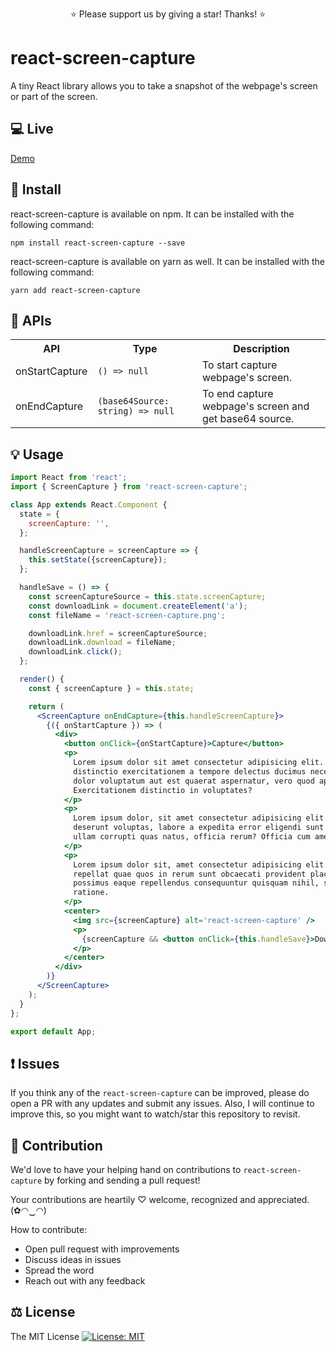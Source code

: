 <p align="center">
  ⭐️ Please support us by giving a star! Thanks! ⭐️
</p>

# react-screen-capture

A tiny React library allows you to take a snapshot of the webpage's screen or part of the screen.

## 💻 Live

[Demo](https://codesandbox.io/s/react-screen-capture-i9f4d)

## 🔧 Install

react-screen-capture is available on npm. It can be installed with the following command:

```
npm install react-screen-capture --save
```

react-screen-capture is available on yarn as well. It can be installed with the following command:

```
yarn add react-screen-capture
```

## 🔰 APIs

<table>
  <tr>
    <th>API</th>
    <th>Type</th>
    <th>Description</th>
  </tr>
  <tr>
    <td>onStartCapture</td>
    <td><code>() => null</code></td>
    <td>To start capture webpage's screen.</td>
  </tr>
  <tr>
    <td>onEndCapture</td>
    <td><code>(base64Source: string) => null</code></td>
    <td>To end capture webpage's screen and get base64 source.</td>
  </tr>
</table>

## 💡 Usage

```jsx
import React from 'react';
import { ScreenCapture } from 'react-screen-capture';

class App extends React.Component {
  state = {
    screenCapture: '',
  };

  handleScreenCapture = screenCapture => {
    this.setState({screenCapture});
  };

  handleSave = () => {
    const screenCaptureSource = this.state.screenCapture;
    const downloadLink = document.createElement('a');
    const fileName = 'react-screen-capture.png';

    downloadLink.href = screenCaptureSource;
    downloadLink.download = fileName;
    downloadLink.click();
  };

  render() {
    const { screenCapture } = this.state;

    return (
      <ScreenCapture onEndCapture={this.handleScreenCapture}>
        {({ onStartCapture }) => (
          <div>
            <button onClick={onStartCapture}>Capture</button>
            <p>
              Lorem ipsum dolor sit amet consectetur adipisicing elit. Quibusdam
              distinctio exercitationem a tempore delectus ducimus necessitatibus
              dolor voluptatum aut est quaerat aspernatur, vero quod aperiam odio.
              Exercitationem distinctio in voluptates?
            </p>
            <p>
              Lorem ipsum dolor, sit amet consectetur adipisicing elit. Ut molestiae
              deserunt voluptas, labore a expedita error eligendi sunt fugit, nesciunt
              ullam corrupti quas natus, officia rerum? Officia cum amet quidem.
            </p>
            <p>
              Lorem ipsum dolor sit, amet consectetur adipisicing elit. Quaerat, iusto
              repellat quae quos in rerum sunt obcaecati provident placeat hic saepe
              possimus eaque repellendus consequuntur quisquam nihil, sit ullam
              ratione.
            </p>
            <center>
              <img src={screenCapture} alt='react-screen-capture' />
              <p>
                {screenCapture && <button onClick={this.handleSave}>Download</button>}
              </p>
            </center>
          </div>
        )}
      </ScreenCapture>
    );
  }
};

export default App;
```

## ❗ Issues

If you think any of the `react-screen-capture` can be improved, please do open a PR with any updates and submit any issues. Also, I will continue to improve this, so you might want to watch/star this repository to revisit.

## 🌟 Contribution

We'd love to have your helping hand on contributions to `react-screen-capture` by forking and sending a pull request!

Your contributions are heartily ♡ welcome, recognized and appreciated. (✿◠‿◠)

How to contribute:

- Open pull request with improvements
- Discuss ideas in issues
- Spread the word
- Reach out with any feedback

## ⚖️ License

The MIT License [![License: MIT](https://img.shields.io/badge/License-MIT-yellow.svg)](https://opensource.org/licenses/MIT)

